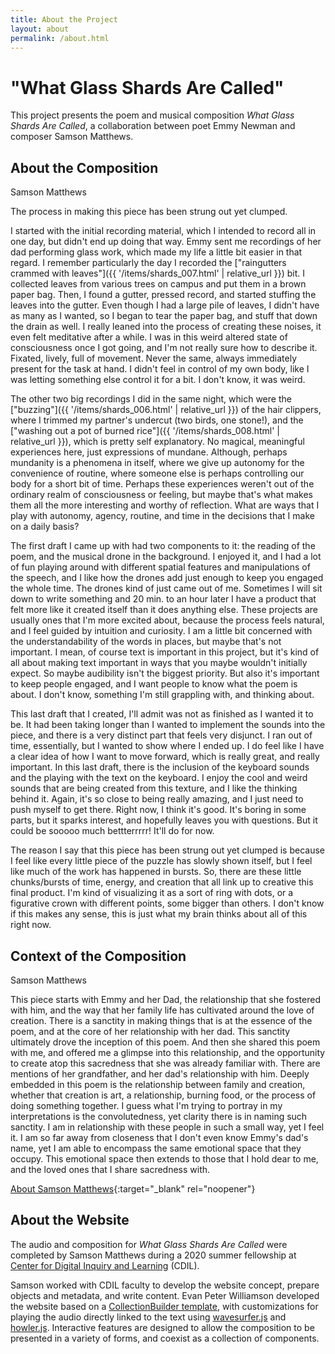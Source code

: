 ```yaml
---
title: About the Project
layout: about
permalink: /about.html
---
```


# "What Glass Shards Are Called" 

This project presents the poem and musical composition *What Glass Shards Are Called*, a collaboration between poet Emmy Newman and composer Samson Matthews.

## About the Composition

<p class="blockquote-footer">Samson Matthews</p>

The process in making this piece has been strung out yet clumped. 
 
I started with the initial recording material, which I intended to record all in one day, but didn't end up doing that way. Emmy sent me recordings of her dad performing glass work, which made my life a little bit easier in that regard. I remember particularly the day I recorded the ["raingutters crammed with leaves"]({{ '/items/shards_007.html' | relative_url }}) bit. I collected leaves from various trees on campus and put them in a brown paper bag. Then, I found a gutter, pressed record, and started stuffing the leaves into the gutter. Even though I had a large pile of leaves, I didn't have as many as I wanted, so I began to tear the paper bag, and stuff that down the drain as well. I really leaned into the process of creating these noises, it even felt meditative after a while. I was in this weird altered state of consciousness once I got going, and I'm not really sure how to describe it. Fixated, lively, full of movement. Never the same, always immediately present for the task at hand. I didn't feel in control of my own body, like I was letting something else control it for a bit. I don't know, it was weird. 
 
The other two big recordings I did in the same night, which were the ["buzzing"]({{ '/items/shards_006.html' | relative_url }}) of the hair clippers, where I trimmed my partner's undercut (two birds, one stone!), and the ["washing out a pot of burned rice"]({{ '/items/shards_008.html' | relative_url }}), which is pretty self explanatory. No magical, meaningful experiences here, just expressions of mundane. Although, perhaps mundanity is a phenomena in itself, where we give up autonomy for the convenience of routine, where someone else is perhaps controlling our body for a short bit of time. Perhaps these experiences weren't out of the ordinary realm of consciousness or feeling, but maybe that's what makes them all the more interesting and worthy of reflection. What are ways that I play with autonomy, agency, routine, and time in the decisions that I make on a daily basis?
 
The first draft I came up with had two components to it: the reading of the poem, and the musical drone in the background. I enjoyed it, and I had a lot of fun playing around with different spatial features and manipulations of the speech, and I like how the drones add just enough to keep you engaged the whole time. The drones kind of just came out of me. Sometimes I will sit down to write something and 20 min. to an hour later I have a product that felt more like it created itself than it does anything else. These projects are usually ones that I'm more excited about, because the process feels natural, and I feel guided by intuition and curiosity. I am a little bit concerned with the understandability of the words in places, but maybe that's not important. I mean, of course text is important in this project, but it's kind of all about making text important in ways that you maybe wouldn't initially expect. So maybe audibility isn't the biggest priority. But also it's important to keep people engaged, and I want people to know what the poem is about. I don't know, something I'm still grappling with, and thinking about. 
 
This last draft that I created, I'll admit was not as finished as I wanted it to be. It had been taking longer than I wanted to implement the sounds into the piece, and there is a very distinct part that feels very disjunct. I ran out of time, essentially, but I wanted to show where I ended up. I do feel like I have a clear idea of how I want to move forward, which is really great, and really important. In this last draft, there is the inclusion of the keyboard sounds and the playing with the text on the keyboard. I enjoy the cool and weird sounds that are being created from this texture, and I like the thinking behind it. Again, it's so close to being really amazing, and I just need to push myself to get there. Right now, I think it's good. It's boring in some parts, but it sparks interest, and hopefully leaves you with questions. But it could be sooooo much bettterrrrr! It'll do for now.
 
The reason I say that this piece has been strung out yet clumped is because I feel like every little piece of the puzzle has slowly shown itself, but I feel like much of the work has happened in bursts. So, there are these little chunks/bursts of time, energy, and creation that all link up to creative this final product. I'm kind of visualizing it as a sort of ring with dots, or a figurative crown with different points, some bigger than others. I don't know if this makes any sense, this is just what my brain thinks about all of this right now.
 
## Context of the Composition

<p class="blockquote-footer">Samson Matthews</p>

This piece starts with Emmy and her Dad, the relationship that she fostered with him, and the way that her family life has cultivated around the love of creation. There is a sanctity in making things that is at the essence of the poem, and at the core of her relationship with her dad. This sanctity ultimately drove the inception of this poem. And then she shared this poem with me, and offered me a glimpse into this relationship, and the opportunity to create atop this sacredness that she was already familiar with. There are mentions of her grandfather, and her dad's relationship with him. Deeply embedded in this poem is the relationship between family and creation, whether that creation is art, a relationship, burning food, or the process of doing something together. I guess what I'm trying to portray in my interpretations is the convolutedness, yet clarity there is in naming such sanctity. I am in relationship with these people in such a small way, yet I feel it. I am so far away from closeness that I don't even know Emmy's dad's name, yet I am able to encompass the same emotional space that they occupy. This emotional space then extends to those that I hold dear to me, and the loved ones that I share sacredness with. 

[<span class="fas fa-external-link-alt"></span> About Samson Matthews](https://web.archive.org/web/20211118200645/https://www.samsonmatthews.com/about-matthews){:target="_blank" rel="noopener"} 

## About the Website

The audio and composition for *What Glass Shards Are Called* were completed by Samson Matthews during a 2020 summer fellowship at [Center for Digital Inquiry and Learning](https://cdil.lib.uidaho.edu/) (CDIL).

Samson worked with CDIL faculty to develop the website concept, prepare objects and metadata, and write content.
Evan Peter Williamson developed the website based on a [CollectionBuilder template](https://collectionbuilder.github.io/), with customizations for playing the audio directly linked to the text using [wavesurfer.js](https://wavesurfer-js.org/) and [howler.js](https://howlerjs.com/). 
Interactive features are designed to allow the composition to be presented in a variety of forms, and coexist as a collection of components.
